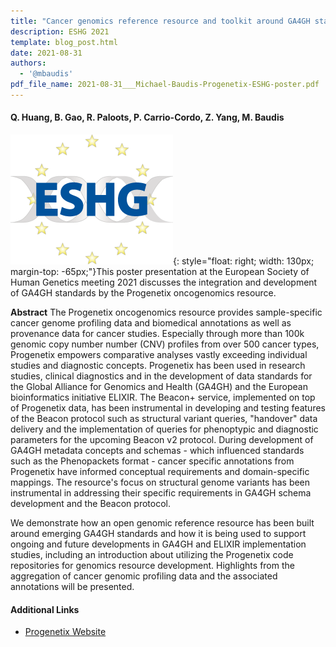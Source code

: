 ```yaml
---
title: "Cancer genomics reference resource and toolkit around GA4GH standards"
description: ESHG 2021
template: blog_post.html 
date: 2021-08-31
authors:
  - '@mbaudis'
pdf_file_name: 2021-08-31___Michael-Baudis-Progenetix-ESHG-poster.pdf
---
```


#### Q. Huang, B. Gao, R. Paloots, P. Carrio-Cordo, Z. Yang, M. Baudis

![ESHG Logo](/img/eshg_logo_260x208.png){: style="float: right; width: 130px; margin-top: -65px;"}This poster presentation at the European Society of Human Genetics meeting 2021 discusses the integration and development of GA4GH standards by the Progenetix oncogenomics resource.

<!--more-->

**Abstract** The Progenetix oncogenomics resource provides sample-specific cancer genome profiling data and biomedical annotations as well as provenance data for cancer studies. Especially through more than 100k genomic copy number number (CNV) profiles from over 500 cancer types, Progenetix empowers comparative analyses vastly exceeding individual studies and diagnostic concepts.
Progenetix has been used in research studies, clinical diagnostics and in the development of data standards for the Global Alliance for Genomics and Health (GA4GH) and the European bioinformatics initiative ELIXIR. The Beacon+ service, implemented on top of Progenetix data, has been instrumental in developing and testing features of the Beacon protocol such as structural variant queries, "handover" data delivery and the implementation of queries for phenoptypic and diagnostic parameters for the upcoming Beacon v2 protocol. During development of GA4GH metadata concepts and schemas - which influenced standards such as the Phenopackets format - cancer specific annotations from Progenetix have informed conceptual requirements and domain-specific mappings. The resource's focus on structural genome variants has been instrumental in addressing their specific requirements in GA4GH schema development and the Beacon protocol.

We demonstrate how an open genomic reference resource has been built around emerging GA4GH standards and how it is being used to support ongoing and future developments in GA4GH and ELIXIR implementation studies, including an introduction about utilizing the Progenetix code repositories for genomics resource development. Highlights from the aggregation of cancer genomic profiling data and the associated annotations will be presented.

#### Additional Links

* [Progenetix Website](https://progenetix.org)
